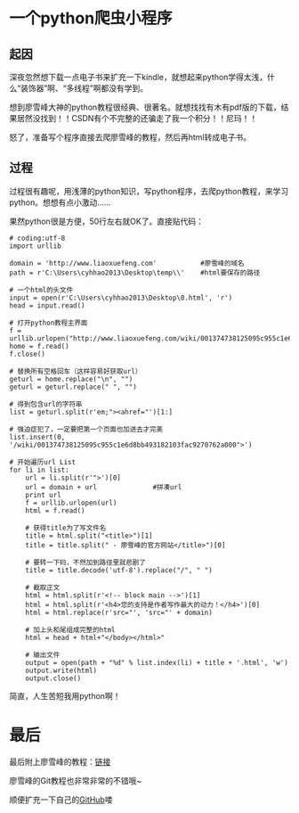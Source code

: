 # 一个python爬虫小程序

## 起因
深夜忽然想下载一点电子书来扩充一下kindle，就想起来python学得太浅，什么“装饰器”啊、“多线程”啊都没有学到。

想到廖雪峰大神的python教程很经典、很著名。就想找找有木有pdf版的下载，结果居然没找到！！CSDN有个不完整的还骗走了我一个积分！！尼玛！！

怒了，准备写个程序直接去爬廖雪峰的教程，然后再html转成电子书。


## 过程

过程很有趣呢，用浅薄的python知识，写python程序，去爬python教程，来学习python。想想有点小激动……

果然python很是方便，50行左右就OK了。直接贴代码：

    # coding:utf-8
    import urllib
    
    domain = 'http://www.liaoxuefeng.com'           #廖雪峰的域名
    path = r'C:\Users\cyhhao2013\Desktop\temp\\'    #html要保存的路径
    
    # 一个html的头文件
    input = open(r'C:\Users\cyhhao2013\Desktop\0.html', 'r')
    head = input.read()
    
    # 打开python教程主界面
    f = urllib.urlopen("http://www.liaoxuefeng.com/wiki/001374738125095c955c1e6d8bb493182103fac9270762a000")
    home = f.read()
    f.close()
    
    # 替换所有空格回车（这样容易好获取url）
    geturl = home.replace("\n", "")
    geturl = geturl.replace(" ", "")
    
    # 得到包含url的字符串
    list = geturl.split(r'em;"><ahref="')[1:]
    
    # 强迫症犯了，一定要把第一个页面也加进去才完美
    list.insert(0, '/wiki/001374738125095c955c1e6d8bb493182103fac9270762a000">')
    
    # 开始遍历url List
    for li in list:
        url = li.split(r'">')[0]
        url = domain + url              #拼凑url
        print url
        f = urllib.urlopen(url)
        html = f.read()
    
        # 获得title为了写文件名
        title = html.split("<title>")[1]
        title = title.split(" - 廖雪峰的官方网站</title>")[0]
    
        # 要转一下码，不然加到路径里就悲剧了
        title = title.decode('utf-8').replace("/", " ")
    
        # 截取正文
        html = html.split(r'<!-- block main -->')[1]
        html = html.split(r'<h4>您的支持是作者写作最大的动力！</h4>')[0]
        html = html.replace(r'src="', 'src="' + domain)
    
        # 加上头和尾组成完整的html
        html = head + html+"</body></html>"
    
        # 输出文件
        output = open(path + "%d" % list.index(li) + title + '.html', 'w')
        output.write(html)
        output.close()

简直，人生苦短我用python啊！

# 最后

最后附上廖雪峰的教程：[链接][1]

廖雪峰的Git教程也非常非常的不错哦~

顺便扩充一下自己的[GitHub][2]喽



  [1]: http://www.liaoxuefeng.com/wiki/001374738125095c955c1e6d8bb493182103fac9270762a000
  [2]: https://github.com/cyhhao/PythonCrawler1